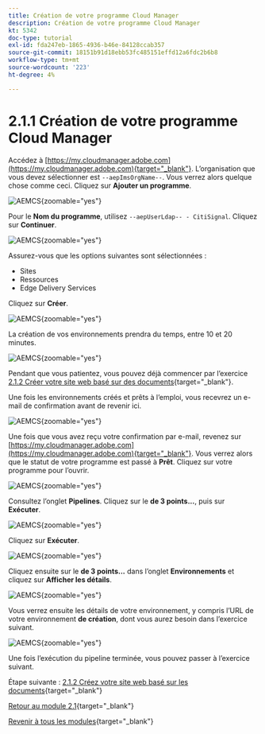 ```yaml
---
title: Création de votre programme Cloud Manager
description: Création de votre programme Cloud Manager
kt: 5342
doc-type: tutorial
exl-id: fda247eb-1865-4936-b46e-84128ccab357
source-git-commit: 18151b91d18ebb53fc485151effd12a6fdc2b6b8
workflow-type: tm+mt
source-wordcount: '223'
ht-degree: 4%

---
```


# 2.1.1 Création de votre programme Cloud Manager

Accédez à [https://my.cloudmanager.adobe.com](https://my.cloudmanager.adobe.com){target="_blank"}. L’organisation que vous devez sélectionner est `--aepImsOrgName--`. Vous verrez alors quelque chose comme ceci. Cliquez sur **Ajouter un programme**.

![ AEMCS ](./images/aemcs1.png){zoomable="yes"}

Pour le **Nom du programme**, utilisez `--aepUserLdap-- - CitiSignal`. Cliquez sur **Continuer**.

![ AEMCS ](./images/aemcs2.png){zoomable="yes"}

Assurez-vous que les options suivantes sont sélectionnées :

- Sites
- Ressources
- Edge Delivery Services

Cliquez sur **Créer**.

![ AEMCS ](./images/aemcs3.png){zoomable="yes"}

La création de vos environnements prendra du temps, entre 10 et 20 minutes.

![ AEMCS ](./images/aemcs4.png){zoomable="yes"}

Pendant que vous patientez, vous pouvez déjà commencer par l’exercice [2.1.2 Créer votre site web basé sur des documents](./ex2.md){target="_blank"}.

Une fois les environnements créés et prêts à l’emploi, vous recevrez un e-mail de confirmation avant de revenir ici.

![ AEMCS ](./images/aemcs5.png){zoomable="yes"}

Une fois que vous avez reçu votre confirmation par e-mail, revenez sur [https://my.cloudmanager.adobe.com](https://my.cloudmanager.adobe.com){target="_blank"}. Vous verrez alors que le statut de votre programme est passé à **Prêt**. Cliquez sur votre programme pour l’ouvrir.

![ AEMCS ](./images/aemcs6.png){zoomable="yes"}

Consultez l’onglet **Pipelines**. Cliquez sur le **de 3 points...**, puis sur **Exécuter**.

![ AEMCS ](./images/aemcs7.png){zoomable="yes"}

Cliquez sur **Exécuter**.

![ AEMCS ](./images/aemcs8.png){zoomable="yes"}

Cliquez ensuite sur le **de 3 points...** dans l’onglet **Environnements** et cliquez sur **Afficher les détails**.

![ AEMCS ](./images/aemcs9.png){zoomable="yes"}

Vous verrez ensuite les détails de votre environnement, y compris l’URL de votre environnement **de création**, dont vous aurez besoin dans l’exercice suivant.

![ AEMCS ](./images/aemcs10.png){zoomable="yes"}

Une fois l’exécution du pipeline terminée, vous pouvez passer à l’exercice suivant.

Étape suivante : [2.1.2 Créez votre site web basé sur les documents](./ex2.md){target="_blank"}

[Retour au module 2.1](./aemcs.md){target="_blank"}

[Revenir à tous les modules](./../../../overview.md){target="_blank"}
